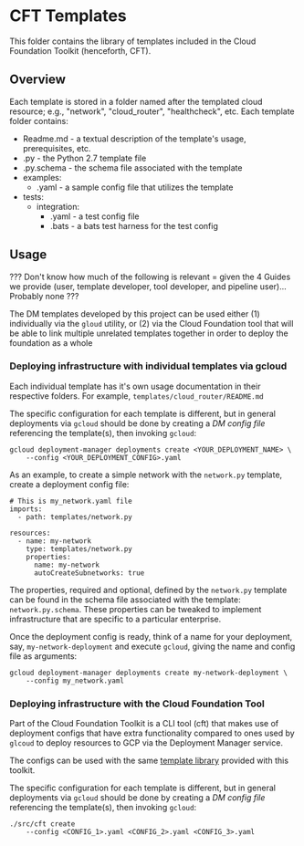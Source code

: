 # CFT Templates

This folder contains the library of templates included in the Cloud Foundation
Toolkit (henceforth, CFT).

## Overview

Each template is stored in a folder named after the templated cloud resource;
e.g., "network", "cloud_router", "healthcheck", etc. Each template folder contains:

- Readme.md - a textual description of the template's usage, prerequisites, etc.
- <resource>.py - the Python 2.7 template file
- <resource>.py.schema - the schema file associated with the template
- examples:
  - <resource>.yaml - a sample config file that utilizes the template
- tests:
  - integration:
    - <resource>.yaml - a test config file
    - <resource>.bats - a bats test harness for the test config

## Usage

??? Don't know how much of the following is relevant = given the 4 Guides we
provide (user, template developer, tool developer, and pipeline user)...
Probably none ???

The DM templates developed by this project can be used either (1) individually
via the `gloud` utility, or (2) via the Cloud Foundation tool that will be able to link
multiple unrelated templates together in order to deploy the foundation as a whole

### Deploying infrastructure with individual templates via gcloud

Each individual template has it's own usage documentation in their respective folders.
For example, `templates/cloud_router/README.md`

The specific configuration for each template is different, but in general
deployments via `gcloud` should be done by creating a *DM config file*
referencing the template(s), then invoking `gcloud`:

```
gcloud deployment-manager deployments create <YOUR_DEPLOYMENT_NAME> \
    --config <YOUR_DEPLOYMENT_CONFIG>.yaml
```

As an example, to create a simple network with the `network.py` template, create
a deployment config file:

```
# This is my_network.yaml file
imports:
  - path: templates/network.py

resources:
  - name: my-network
    type: templates/network.py
    properties:
      name: my-network
      autoCreateSubnetworks: true
```

The properties, required and optional, defined by the `network.py` template can
be found in the schema file associated with the template: `network.py.schema`.
These properties can be tweaked to implement infrastructure that are specific
to a particular enterprise.

Once the deployment config is ready, think of a name for your deployment, say,
`my-network-deployment` and execute `gcloud`, giving the name and config file
as arguments:

```
gcloud deployment-manager deployments create my-network-deployment \
    --config my_network.yaml
```


### Deploying infrastructure with the Cloud Foundation Tool

Part of the Cloud Foundation Toolkit is a CLI tool (cft) that makes use of
deployment configs that have extra functionality compared to ones used by
`glcoud` to deploy resources to GCP via the Deployment Manager service.

The configs can be used with the same [template library](templates) provided with this
toolkit.

The specific configuration for each template is different, but in general
deployments via `gcloud` should be done by creating a *DM config file*
referencing the template(s), then invoking `gcloud`:

```
./src/cft create
    --config <CONFIG_1>.yaml <CONFIG_2>.yaml <CONFIG_3>.yaml
```

